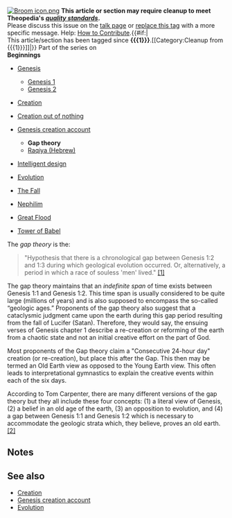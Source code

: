 [![Broom icon.png](images/thumb/9/90/Broom_icon.png/30px-Broom_icon.png.pagespeed.ce.3MDzK_R-j-.png)](http://www.theopedia.com/File:Broom_icon.png)
**This article or section may require cleanup to meet Theopedia's *[quality standards](http://www.theopedia.com/Theopedia:Writing_guide "Theopedia:Writing guide")*.**  
Please discuss this issue on the
[talk page](http://www.theopedia.com/index.php?title=Talk:Gap_theory&action=edit&redlink=1 "Talk:Gap theory (page does not exist)")
or [replace this tag](index.php?title=Gap_theory&action=edit) with
a more specific message. Help:
[How to Contribute](http://www.theopedia.com/Help:How_to_contribute "Help:How to contribute").{{\#if:|  
This article/section has been tagged since
**{{{1}}}**.[[Category:Cleanup from {{{1}}}]]|}}
Part of the series on  
**Beginnings**
-   [Genesis](Genesis "Genesis")
    -   [Genesis 1](Genesis_1 "Genesis 1")
    -   [Genesis 2](Genesis_2 "Genesis 2")

-   [Creation](Creation "Creation")
-   [Creation out of nothing](Creation_out_of_nothing "Creation out of nothing")
-   [Genesis creation account](Genesis_creation_account "Genesis creation account")
    -   **Gap theory**
    -   [Raqiya (Hebrew)](Raqiya_(Hebrew) "Raqiya (Hebrew)")

-   [Intelligent design](Intelligent_design "Intelligent design")
-   [Evolution](Evolution "Evolution")
-   [The Fall](The_Fall "The Fall")
-   [Nephilim](Nephilim "Nephilim")
-   [Great Flood](Great_Flood "Great Flood")
-   [Tower of Babel](Tower_of_Babel "Tower of Babel")

The *gap theory* is the:

> "Hypothesis that there is a chronological gap between Genesis 1:2
> and 1:3 during which geological evolution occurred. Or,
> alternatively, a period in which a race of souless 'men' lived."
> [[1]](http://www.datarat.net/DR/Lex-G.html#GapTheory)

The gap theory maintains that an *indefinite span* of time exists
between Genesis 1:1 and Genesis 1:2. This time span is usually
considered to be quite large (millions of years) and is also
supposed to encompass the so-called “geologic ages.” Proponents of
the gap theory also suggest that a cataclysmic judgment came upon
the earth during this gap period resulting from the fall of Lucifer
(Satan). Therefore, they would say, the ensuing verses of Genesis
chapter 1 describe a re-creation or reforming of the earth from a
chaotic state and not an initial creative effort on the part of
God.

Most proponents of the Gap theory claim a "Consecutive 24-hour day"
creation (or re-creation), but place this after the Gap. This then
may be termed an Old Earth view as opposed to the Young Earth view.
This often leads to interpretational gymnastics to explain the
creative events within each of the six days.

According to Tom Carpenter, there are many different versions of
the gap theory but they all include these four concepts: (1) a
literal view of Genesis, (2) a belief in an old age of the earth,
(3) an opposition to evolution, and (4) a gap between Genesis 1:1
and Genesis 1:2 which is necessary to accommodate the geologic
strata which, they believe, proves an old earth.
[[2]](http://www.creationdefense.org/49.htm)



## Notes



## See also

-   [Creation](Creation "Creation")
-   [Genesis creation account](Genesis_creation_account "Genesis creation account")
-   [Evolution](Evolution "Evolution")




